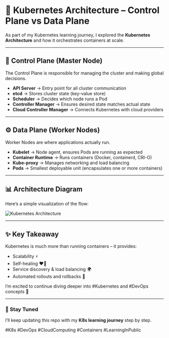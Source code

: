 # 🚀 Kubernetes Architecture – Control Plane vs Data Plane

As part of my Kubernetes learning journey, I explored the **Kubernetes Architecture** and how it orchestrates containers at scale.

---

## 🧠 Control Plane (Master Node)
The Control Plane is responsible for managing the cluster and making global decisions.

- **API Server** → Entry point for all cluster communication  
- **etcd** → Stores cluster state (key-value store)  
- **Scheduler** → Decides which node runs a Pod  
- **Controller Manager** → Ensures desired state matches actual state  
- **Cloud Controller Manager** → Connects Kubernetes with cloud providers  

---

## ⚙️ Data Plane (Worker Nodes)
Worker Nodes are where applications actually run.

- **Kubelet** → Node agent, ensures Pods are running as expected  
- **Container Runtime** → Runs containers (Docker, containerd, CRI-O)  
- **Kube-proxy** → Manages networking and load balancing  
- **Pods** → Smallest deployable unit (encapsulates one or more containers)  

---

## 📊 Architecture Diagram
Here’s a simple visualization of the flow:

![Kubernetes Architecture](./k8s-architecture.png)

---

## ✨ Key Takeaway
Kubernetes is much more than running containers – it provides:  
- Scalability ⚡  
- Self-healing ❤️‍🔥  
- Service discovery & load balancing 🌍  
- Automated rollouts and rollbacks 🔄  

I’m excited to continue diving deeper into #Kubernetes and #DevOps concepts 🚀

---

### 📌 Stay Tuned
I’ll keep updating this repo with my **K8s learning journey** step by step.  

#K8s #DevOps #CloudComputing #Containers #LearningInPublic
